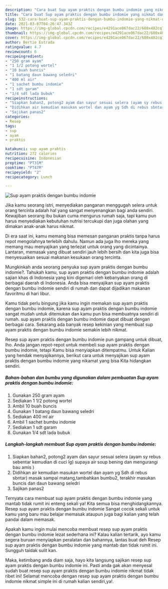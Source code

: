 ```yaml
---
description: "Cara buat Sup ayam praktis dengan bumbu indomie yang nikmat dan Mudah Dibuat"
title: "Cara buat Sup ayam praktis dengan bumbu indomie yang nikmat dan Mudah Dibuat"
slug: 532-cara-buat-sup-ayam-praktis-dengan-bumbu-indomie-yang-nikmat-dan-mudah-dibuat
date: 2021-03-07T04:26:47.343Z
image: https://img-global.cpcdn.com/recipes/e4291ace067dac22/680x482cq70/sup-ayam-praktis-dengan-bumbu-indomie-foto-resep-utama.jpg
thumbnail: https://img-global.cpcdn.com/recipes/e4291ace067dac22/680x482cq70/sup-ayam-praktis-dengan-bumbu-indomie-foto-resep-utama.jpg
cover: https://img-global.cpcdn.com/recipes/e4291ace067dac22/680x482cq70/sup-ayam-praktis-dengan-bumbu-indomie-foto-resep-utama.jpg
author: Bertie Estrada
ratingvalue: 4.7
reviewcount: 6
recipeingredient:
- "250 gram ayam"
- "1 1/2 potong wortel"
- "10 buah buncis"
- "1 batang daun bawang seledri"
- "400 ml air"
- "1 sachet bumbu indomie"
- "1 sdt garam"
- "1/4 sdt lada bubuk"
recipeinstructions:
- "Siapkan bahan2, potong2 ayam dan sayur sesuai selera (ayam sy rebus sebentar kemudian di cuci lg) supaya air soup bening dan mengurangi bau amis )"
- "Didihkan air kemudian masukan wortel dan ayam yg Sdh di rebus sbntar) masak sampai matang,tambahkan bumbu2, terakhir masukan buncis dan daun bawang seledri"
- "Sajikan panas2"
categories:
- Resep
tags:
- sup
- ayam
- praktis

katakunci: sup ayam praktis 
nutrition: 272 calories
recipecuisine: Indonesian
preptime: "PT31M"
cooktime: "PT47M"
recipeyield: "2"
recipecategory: Lunch

---
```



![Sup ayam praktis dengan bumbu indomie](https://img-global.cpcdn.com/recipes/e4291ace067dac22/680x482cq70/sup-ayam-praktis-dengan-bumbu-indomie-foto-resep-utama.jpg)

Jika kamu seorang istri, menyediakan panganan menggugah selera untuk orang tercinta adalah hal yang sangat menyenangkan bagi anda sendiri. Kewajiban seorang ibu bukan cuma mengurus rumah saja, tapi kamu pun harus menyediakan kebutuhan nutrisi tercukupi dan juga olahan yang dimakan anak-anak harus nikmat.

Di era  saat ini, kamu memang bisa memesan panganan praktis tanpa harus repot mengolahnya terlebih dahulu. Namun ada juga lho mereka yang memang mau menyajikan yang terlezat untuk orang yang dicintainya. Lantaran, memasak yang dibuat sendiri jauh lebih bersih dan kita juga bisa menyesuaikan sesuai makanan kesukaan orang tercinta. 



Mungkinkah anda seorang penyuka sup ayam praktis dengan bumbu indomie?. Tahukah kamu, sup ayam praktis dengan bumbu indomie adalah sajian khas di Indonesia yang kini digemari oleh kebanyakan orang di berbagai daerah di Indonesia. Anda bisa menyajikan sup ayam praktis dengan bumbu indomie sendiri di rumah dan dapat dijadikan makanan favoritmu di hari libur.

Kamu tidak perlu bingung jika kamu ingin memakan sup ayam praktis dengan bumbu indomie, karena sup ayam praktis dengan bumbu indomie sangat mudah untuk ditemukan dan kamu pun bisa membuatnya sendiri di rumah. sup ayam praktis dengan bumbu indomie dapat dibuat dengan berbagai cara. Sekarang ada banyak resep kekinian yang membuat sup ayam praktis dengan bumbu indomie semakin lebih nikmat.

Resep sup ayam praktis dengan bumbu indomie pun gampang untuk dibuat, lho. Anda jangan repot-repot untuk membeli sup ayam praktis dengan bumbu indomie, tetapi Kamu bisa menyiapkan ditempatmu. Untuk Kalian yang hendak menyajikannya, berikut cara untuk menyajikan sup ayam praktis dengan bumbu indomie yang nikamat yang bisa Kita hidangkan sendiri.

<!--inarticleads1-->

##### Bahan-bahan dan bumbu yang digunakan dalam pembuatan Sup ayam praktis dengan bumbu indomie:

1. Gunakan 250 gram ayam
1. Sediakan 1 1/2 potong wortel
1. Ambil 10 buah buncis
1. Gunakan 1 batang daun bawang seledri
1. Sediakan 400 ml air
1. Ambil 1 sachet bumbu indomie
1. Sediakan 1 sdt garam
1. Gunakan 1/4 sdt lada bubuk




<!--inarticleads2-->

##### Langkah-langkah membuat Sup ayam praktis dengan bumbu indomie:

1. Siapkan bahan2, potong2 ayam dan sayur sesuai selera (ayam sy rebus sebentar kemudian di cuci lg) supaya air soup bening dan mengurangi bau amis )
1. Didihkan air kemudian masukan wortel dan ayam yg Sdh di rebus sbntar) masak sampai matang,tambahkan bumbu2, terakhir masukan buncis dan daun bawang seledri
1. Sajikan panas2




Ternyata cara membuat sup ayam praktis dengan bumbu indomie yang mantab tidak rumit ini enteng sekali ya! Kita semua bisa menghidangkannya. Resep sup ayam praktis dengan bumbu indomie Sangat cocok sekali untuk kamu yang baru mau belajar memasak ataupun juga bagi kalian yang telah pandai dalam memasak.

Apakah kamu ingin mulai mencoba membuat resep sup ayam praktis dengan bumbu indomie lezat sederhana ini? Kalau kalian tertarik, ayo kamu segera buruan menyiapkan peralatan dan bahannya, lantas buat deh Resep sup ayam praktis dengan bumbu indomie yang mantab dan tidak rumit ini. Sungguh taidak sulit kan. 

Maka, ketimbang anda diam saja, hayo kita langsung sajikan resep sup ayam praktis dengan bumbu indomie ini. Pasti anda gak akan menyesal sudah buat resep sup ayam praktis dengan bumbu indomie nikmat tidak ribet ini! Selamat mencoba dengan resep sup ayam praktis dengan bumbu indomie nikmat simple ini di rumah kalian sendiri,ya!.

